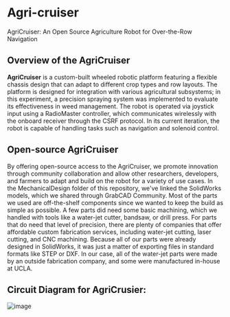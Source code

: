# Agri-cruiser
AgriCruiser: An Open Source Agriculture Robot for Over-the-Row Navigation

## Overview of the AgriCruiser
**AgriCruiser** is a custom-built wheeled robotic platform featuring a flexible chassis design that can adapt to different crop types and row layouts. The platform is designed for integration with various agricultural subsystems; in this experiment, a precision spraying system was implemented to evaluate its effectiveness in weed management. The robot is operated via joystick input using a RadioMaster controller, which communicates wirelessly with the onboard receiver through the CSRF protocol. In its current iteration, the robot is capable of handling tasks such as navigation and solenoid control.

## Open-source AgriCruiser 
By offering open-source access to the AgriCruiser, we promote innovation through community collaboration and allow other researchers, developers, and farmers to adapt and build on the robot for a variety of use cases. In the MechanicalDesign folder of this repository, we've linked the SolidWorks models, which we shared through GrabCAD Community. Most of the parts we used are off-the-shelf components since we wanted to keep the build as simple as possible. A few parts did need some basic machining, which we handled with tools like a water-jet cutter, bandsaw, or drill press. For parts that do need that level of precision, there are plenty of companies that offer affordable custom fabrication services, including water-jet cutting, laser cutting, and CNC machining. Because all of our parts were already designed in SolidWorks, it was just a matter of exporting files in standard formats like STEP or DXF. In our case, all of the water-jet parts were made by an outside fabrication company, and some were manufactured in-house at UCLA. 

## Circuit Diagram for AgriCrusier:
![image](https://github.com/user-attachments/assets/66a488dc-2805-404c-b62c-07e03828eeb1)
